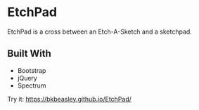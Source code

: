 # EtchPad
EtchPad is a cross between an Etch-A-Sketch and a sketchpad.

## Built With

* Bootstrap
* jQuery
* Spectrum 

Try it: https://bkbeasley.github.io/EtchPad/
